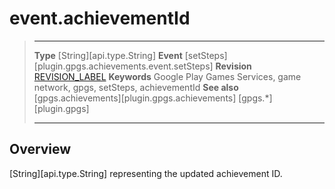 # event.achievementId

> --------------------- ------------------------------------------------------------------------------------------
> __Type__              [String][api.type.String]
> __Event__             [setSteps][plugin.gpgs.achievements.event.setSteps]
> __Revision__          [REVISION_LABEL](REVISION_URL)
> __Keywords__          Google Play Games Services, game network, gpgs, setSteps, achievementId
> __See also__          [gpgs.achievements][plugin.gpgs.achievements]
>                       [gpgs.*][plugin.gpgs]
> --------------------- ------------------------------------------------------------------------------------------

## Overview

[String][api.type.String] representing the updated achievement ID.